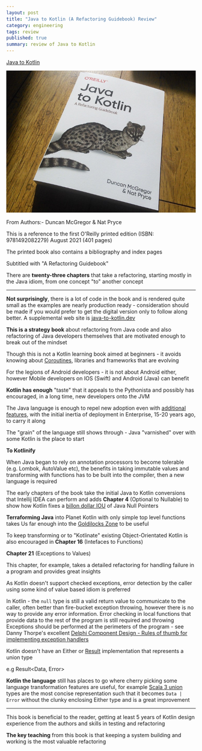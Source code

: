 ```yaml
---
layout: post
title: "Java to Kotlin (A Refactoring Guidebook) Review"
category: engineering
tags: review
published: true
summary: review of Java to Kotlin
---
```


[Java to Kotlin](https://www.oreilly.com/library/view/java-to-kotlin/9781492082262/)

![Java to Kotlin](/public/java-to-kotlin.jpg)

From Authors:- Duncan McGregor & Nat Pryce 

This is a reference to the first O'Reilly printed edition (ISBN: 9781492082279) August 2021 (401 pages)

The printed book also contains a bibliography and index pages

Subtitled with "A Refactoring Guidebook"

There are **twenty-three chapters** that take a refactoring, starting mostly in the Java idiom, from one concept "to" another concept

---

**Not surprisingly**, there is a lot of code in the book and is rendered quite small as the examples are nearly production ready - consideration should be made if you would prefer to get the digital version only to follow along better. A supplemental web site is [java-to-kotlin.dev](https://java-to-kotlin.dev)

**This is a strategy book** about refactoring from Java code and also refactoring of Java developers themselves that are motivated enough to break out of the mindset

Though this is not a Kotlin learning book aimed at beginners - it avoids knowing about [Coroutines](https://kotlinlang.org/docs/coroutines-overview.html), libraries and frameworks that are evolving

For the legions of Android developers - it is not about Android either, however Mobile developers on IOS (Swift) and Android (Java) can benefit

**Kotlin has enough** "taste" that it appeals to the Pythonista and possibly has encouraged, in a long time, new developers onto the JVM 

The Java language is enough to repel new adoption even with [additional features](https://openjdk.java.net/jeps/359), with the initial inertia of deployment in Enterprise, 15-20 years ago, to carry it along 

The "grain" of the language still shows through - Java "varnished" over with some Kotlin is the place to start 

**To Kotlinify**

When Java began to rely on annotation processors to become tolerable (e.g. Lombok, AutoValue etc), the benefits in taking immutable values and transforming with functions has to be built into the compiler, then a new language is required

The early chapters of the book take the initial Java to Kotlin conversions that Intellij IDEA can perform and adds **Chapter 4** (Optional to Nullable) to show how Kotlin fixes a [billon dollar IOU](https://www.infoq.com/presentations/Null-References-The-Billion-Dollar-Mistake-Tony-Hoare/) of Java Null Pointers

**Terraforming Java** into Planet Kotlin with only simple top level functions takes Us far enough into the [Goldilocks Zone](https://exoplanets.nasa.gov/resources/323/goldilocks-zone/) to be useful

To keep transforming or to "Kotlinate" existing Object-Orientated Kotlin is also encouraged in **Chapter 16** (Intefaces to Functions)

**Chapter 21** (Exceptions to Values)

This chapter, for example, takes a detailed refactoring for handling failure in a program and provides great insights

As Kotlin doesn't support checked exceptions, error detection by the caller using some kind of value based idiom is preferred 

In Kotlin - the `null` type is still a valid return value to communicate to the caller, often better than fire-bucket exception throwing, however there is no way to provide any error information. Error checking in local functions that provide data to the rest of the program is still required and throwing Exceptions should be performed at the perimeters of the program - see 
Danny Thorpe's excellent [Delphi Component Design - Rules of thumb for implementing exception handlers](https://dl.acm.org/doi/book/10.5555/524370)

Kotlin doesn't have an Either or [Result](https://kotlinlang.org/api/latest/jvm/stdlib/kotlin/-result/) implementation that represents a union type 

e.g Result<Data, Error>

**Kotlin the language** still has places to go where cherry picking some language transformation features are useful, for example [Scala 3 union](https://docs.scala-lang.org/scala3/book/types-union.html) types are the most concise representation such that it becomes `Data | Error` without the clunky enclosing Either type and is a great improvement

---

This book is beneficial to the reader, getting at least 5 years of Kotlin design experience from the authors and skills in testing and refactoring 

**The key teaching** from this book is that keeping a system building and working is the most valuable refactoring

